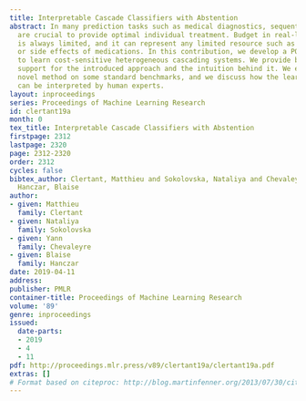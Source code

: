 ```yaml
---
title: Interpretable Cascade Classifiers with Abstention
abstract: In many prediction tasks such as medical diagnostics, sequential  decisions
  are crucial to provide optimal individual treatment. Budget in real-life applications
  is always limited, and it can represent any limited resource such as time, money,
  or side effects of medications. In this contribution, we develop a POMDP-based framework
  to learn cost-sensitive heterogeneous cascading systems. We provide both the theoretical
  support for the introduced approach and the intuition behind it. We evaluate our
  novel method on some standard benchmarks, and we discuss how the learned models
  can be interpreted by human experts.
layout: inproceedings
series: Proceedings of Machine Learning Research
id: clertant19a
month: 0
tex_title: Interpretable Cascade Classifiers with Abstention
firstpage: 2312
lastpage: 2320
page: 2312-2320
order: 2312
cycles: false
bibtex_author: Clertant, Matthieu and Sokolovska, Nataliya and Chevaleyre, Yann and
  Hanczar, Blaise
author:
- given: Matthieu
  family: Clertant
- given: Nataliya
  family: Sokolovska
- given: Yann
  family: Chevaleyre
- given: Blaise
  family: Hanczar
date: 2019-04-11
address: 
publisher: PMLR
container-title: Proceedings of Machine Learning Research
volume: '89'
genre: inproceedings
issued:
  date-parts:
  - 2019
  - 4
  - 11
pdf: http://proceedings.mlr.press/v89/clertant19a/clertant19a.pdf
extras: []
# Format based on citeproc: http://blog.martinfenner.org/2013/07/30/citeproc-yaml-for-bibliographies/
---
```

